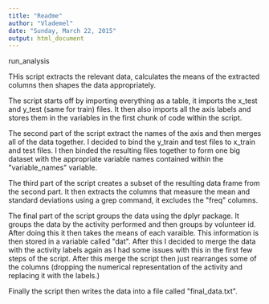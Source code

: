 ```yaml
---
title: "Readme"
author: "Vlademel"
date: "Sunday, March 22, 2015"
output: html_document
---
```


run_analysis

THis script extracts the relevant data, calculates the means of the extracted columns then shapes the data appropriately.

The script starts off by importing everything as a table, it imports the x_test and y_test (same for train) files. It then also imports all the axis labels and stores them in the variables in the first chunk of code within the script.

The second part of the script extract the names of the axis and then merges all of the data together. I decided to bind the y_train and test files to x_train and test files. I then binded the resulting files together to form one big dataset with the appropriate variable names contained within the "variable_names" variable.

The third part of the script creates a subset of the resulting data frame from the second part. It then extracts the columns that measure the mean and standard deviations using a grep command, it excludes the "freq" columns.

The final part of the script groups the data using the dplyr package. It groups the data by the activity performed and then groups by volunteer id. After doing this it then takes the means of each varaible. This information is then stored in a variable called "dat". After this I decided to merge the data with the activity labels again as I had some issues with this in the first few steps of the script.
After this merge the script then just rearranges some of the columns (dropping the numerical representation of the activity and replacing it with the labels.)

Finally the script then writes the data into a file called "final_data.txt".

